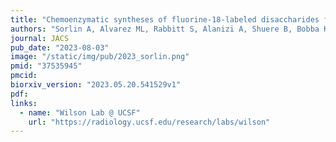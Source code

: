 ```yaml
---
title: "Chemoenzymatic syntheses of fluorine-18-labeled disaccharides from [18F]FDG yield potent sensors of living bacteria in vivo"
authors: "Sorlin A, Alvarez ML, Rabbitt S, Alanizi A, Shuere B, Bobba KN, Blecha J, Sakhamuri S, Evans M, Bayles KJ, Flavell R, Rosenberg O, Sriram R, Desmet T, Nidetzky B, Engel J, Ohliger M, **Fraser JS**, Wilson DM"
journal: JACS
pub_date: "2023-08-03"
image: "/static/img/pub/2023_sorlin.png"
pmid: "37535945"
pmcid:
biorxiv_version: "2023.05.20.541529v1"
pdf: 
links:
  - name: "Wilson Lab @ UCSF"
    url: "https://radiology.ucsf.edu/research/labs/wilson"
---
```

